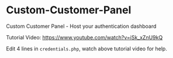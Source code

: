 # Custom-Customer-Panel
Custom Customer Panel - Host your authentication dashboard

Tutorial Video: https://www.youtube.com/watch?v=iSk_xZnU9kQ

Edit 4 lines in `credentials.php`, watch above tutorial video for help.
